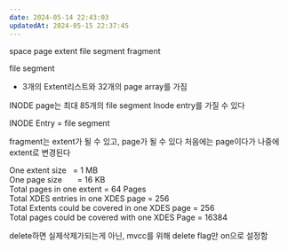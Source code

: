 ```yaml
---
date: 2024-05-14 22:43:03
updatedAt: 2024-05-15 22:37:45
---
```

space
page
extent
file segment
fragment


file segment
- 3개의 Extent리스트와 32개의 page array를 가짐




INODE page는 최대 85개의 file segment Inode entry를 가질 수 있다


INODE Entry = file segment


fragment는 extent가 될 수 있고, page가 될 수 있다
처음에는 page이다가 나중에 extent로 변경된다

One extent size   = 1 MB  
One page size       = 16 KB  
Total pages in one extent = 64 Pages  
Total XDES entries in one XDES page = 256  
Total Extents could be covered in one XDES page = 256  
Total pages could be covered with one XDES Page = 16384

delete하면 실제삭제가되는게 아닌, mvcc를 위해 delete flag만 on으로 설정함
